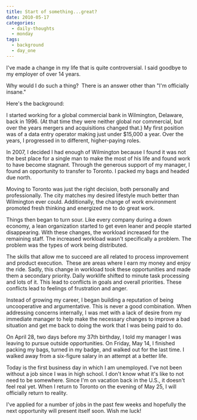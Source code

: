 ```yaml
---
title: Start of something...great?
date: 2010-05-17
categories:
  - daily-thoughts
  - monday
tags:
  - background
  - day_one
---
```

I've made a change in my life that is quite controversial. I said goodbye to my employer of over 14 years.

Why would I do such a thing?  There is an answer other than "I'm officially insane."

Here's the background:

I started working for a global commercial bank in Wilmington, Delaware, back in 1996. (At that time they were neither global nor commercial, but over the years mergers and acquisitions changed that.) My first position was of a data entry operator making just under $15,000 a year. Over the years, I progressed in to different, higher-paying roles.

In 2007, I decided I had enough of Wilmington because I found it was not the best place for a single man to make the most of his life and found work to have become stagnant. Through the generous support of my manager, I found an opportunity to transfer to Toronto. I packed my bags and headed due north.

Moving to Toronto was just the right decision, both personally and professionally. The city matches my desired lifestyle much better than Wilmington ever could. Additionally, the change of work environment promoted fresh thinking and energized me to do great work.

Things then began to turn sour. Like every company during a down economy, a lean organization started to get even leaner and people started disappearing. With these changes, the workload increased for the remaining staff. The increased workload wasn't specifically a problem. The problem was the types of work being distributed.

The skills that allow me to succeed are all related to process improvement and product execution.  These are areas where I earn my money and enjoy the ride. Sadly, this change in workload took these opportunities and made them a secondary priority. Daily worklife shifted to minute task processing and lots of it. This lead to conflicts in goals and overall priorities. These conflicts lead to feelings of frustration and anger.

Instead of growing my career, I began building a reputation of being uncooperative and argumentative. This is never a good combination. When addressing concerns internally, I was met with a lack of desire from my immediate manager to help make the necessary changes to improve a bad situation and get me back to doing the work that I was being paid to do.

On April 28, two days before my 37th birthday, I told my manager I was leaving to pursue outside opportunities. On Friday, May 14, I finished packing my bags, turned in my badge, and walked out for the last time. I walked away from a six-figure salary in an attempt at a better life.

Today is the first business day in which I am unemployed. I've not been without a job since I was in high school. I don't know what it's like to not need to be somewhere. Since I'm on vacation back in the U.S., it doesn't feel real yet. When I return to Toronto on the evening of May 25, I will officially return to reality.

I've applied for a number of jobs in the past few weeks and hopefully the next opportunity will present itself soon. Wish me luck!
